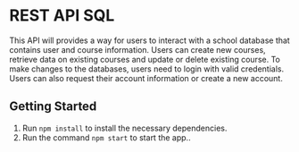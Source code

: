 # REST API SQL
This API will provides a way for users to interact with a school database that contains user and course information.  Users can create new courses, retrieve data on existing courses and update or delete existing course.  To make changes to the databases, users need to login with valid credentials.  Users can also request their account information or create a new account.

## Getting Started

1. Run `npm install` to install the necessary dependencies.
2. Run the command `npm start` to start the app..
